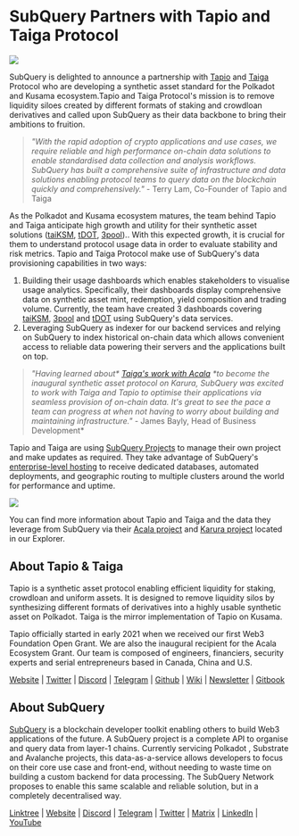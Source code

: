# SubQuery Partners with Tapio and Taiga Protocol

![](https://miro.medium.com/max/1400/0*Gll90VO7CJRbU-N1)

SubQuery is delighted to announce a partnership with [Tapio](https://tapioprotocol.io/) and [Taiga](https://taigaprotocol.io/) Protocol who are developing a synthetic asset standard for the Polkadot and Kusama ecosystem.Tapio and Taiga Protocol's mission is to remove liquidity siloes created by different formats of staking and crowdloan derivatives and called upon SubQuery as their data backbone to bring their ambitions to fruition.

> _"With the rapid adoption of crypto applications and use cases, we require reliable and high performance on-chain data solutions to enable standardised data collection and analysis workflows. SubQuery has built a comprehensive suite of infrastructure and data solutions enabling protocol teams to query data on the blockchain quickly and comprehensively."_ - Terry Lam, Co-Founder of Tapio and Taiga

As the Polkadot and Kusama ecosystem matures, the team behind Tapio and Taiga anticipate high growth and utility for their synthetic asset solutions ([taiKSM](https://medium.com/taiga-protocol/taiksm-triple-threat-c4ca0827f66d), [tDOT](https://twitter.com/TapioProtocol/status/1526569317625921536), [3pool](https://twitter.com/TaigaProtocol/status/1527828256757383168)).. With this expected growth, it is crucial for them to understand protocol usage data in order to evaluate stability and risk metrics. Tapio and Taiga Protocol make use of SubQuery's data provisioning capabilities in two ways:

1.  Building their usage dashboards which enables stakeholders to visualise usage analytics. Specifically, their dashboards display comprehensive data on synthetic asset mint, redemption, yield composition and trading volume. Currently, the team have created 3 dashboards covering [taiKSM](https://grafana.acbtc.fi/d/y6TwA2U7k/taiga-dashboard?orgId=1), [3pool](https://grafana.acbtc.fi/d/y6TwA2U7k/taiga-dashboard?orgId=1) and [tDOT](https://grafana.acbtc.fi/d/4dk8Geunk/tapio-dashboard?orgId=1) using SubQuery's data services.
2.  Leveraging SubQuery as indexer for our backend services and relying on SubQuery to index historical on-chain data which allows convenient access to reliable data powering their servers and the applications built on top.

> _"Having learned about* [*Taiga's work with Acala*](https://medium.com/taiga-protocol/introducing-taiga-bringing-efficient-liquidity-for-uniform-assets-on-kusama-d6825ad74b8) *to become the inaugural synthetic asset protocol on Karura, SubQuery was excited to work with Taiga and Tapio to optimise their applications via seamless provision of on-chain data. It's great to see the pace a team can progress at when not having to worry about building and maintaining infrastructure."_ - James Bayly, Head of Business Development\*

Tapio and Taiga are using [SubQuery Projects](https://managedservice.subquery.network/) to manage their own project and make updates as required. They take advantage of SubQuery's [enterprise-level hosting](https://blog.subquery.network/blogs/20211228-enterprise-hosted.html) to receive dedicated databases, automated deployments, and geographic routing to multiple clusters around the world for performance and uptime.

![](https://miro.medium.com/max/1248/0*9h4mnGXGPwUITWpz)

You can find more information about Tapio and Taiga and the data they leverage from SubQuery via their [Acala project](https://explorer.subquery.network/subquery/nutsfinance/stable-asset-acala) and [Karura project](https://explorer.subquery.network/subquery/nutsfinance/stable-asset-karura) located in our Explorer.

## About Tapio & Taiga

Tapio is a synthetic asset protocol enabling efficient liquidity for staking, crowdloan and uniform assets. It is designed to remove liquidity silos by synthesizing different formats of derivatives into a highly usable synthetic asset on Polkadot. Taiga is the mirror implementation of Tapio on Kusama.

Tapio officially started in early 2021 when we received our first Web3 Foundation Open Grant. We are also the inaugural recipient for the Acala Ecosystem Grant. Our team is composed of engineers, financiers, security experts and serial entrepreneurs based in Canada, China and U.S.

[Website](https://taigaprotocol.io/) | [Twitter](https://twitter.com/TaigaProtocol) | [Discord](https://discord.gg/XRxWsbUeN2) | [Telegram](https://t.me/TaigaAnnouncements) | [Github](https://github.com/nutsfinance/stable-asset) | [Wiki](https://www.notion.so/Tapio-Taiga-Protocol-Content-Centre-7bae2597e64247cc981a5ed392c78585) | [Newsletter](https://taigaprotocol.substack.com/) | [Gitbook](https://nutsfinance.gitbook.io/tapio/)

## About SubQuery

[SubQuery](https://subquery.network) is a blockchain developer toolkit enabling others to build Web3 applications of the future. A SubQuery project is a complete API to organise and query data from layer-1 chains. Currently servicing Polkadot , Substrate and Avalanche projects, this data-as-a-service allows developers to focus on their core use case and front-end, without needing to waste time on building a custom backend for data processing. The SubQuery Network proposes to enable this same scalable and reliable solution, but in a completely decentralised way.

​​[Linktree](https://linktr.ee/subquerynetwork) | [Website](https://subquery.network/) | [Discord](https://discord.com/invite/78zg8aBSMG) | [Telegram](https://t.me/subquerynetwork) | [Twitter](https://twitter.com/subquerynetwork) | [Matrix](https://matrix.to/#/#subquery:matrix.org) | [LinkedIn](https://www.linkedin.com/company/subquery) | [YouTube](https://www.youtube.com/channel/UCi1a6NUUjegcLHDFLr7CqLw)
